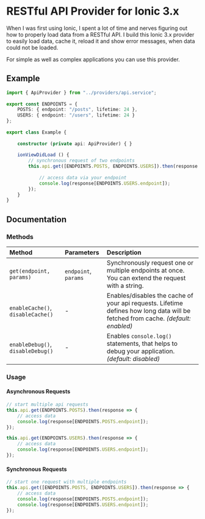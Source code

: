 # RESTful API Provider for Ionic 3.x

When I was first using Ionic, I spent a lot of time and nerves figuring out how to properly load data from a RESTful API. I build this Ionic 3.x provider to easily load data, cache it, reload it and show error messages, when data could not be loaded.

For simple as well as complex applications you can use this provider.

## Example

```typescript
import { ApiProvider } from "../providers/api.service";
    
export const ENDPOINTS = {
    POSTS: { endpoint: "/posts", lifetime: 24 },
    USERS: { endpoint: "/users", lifetime: 24 }
};
    
export class Example {
    
    constructor (private api: ApiProvider) { }
    
    ionViewDidLoad () {
        // synchronous request of two endpoints
        this.api.get([ENDPOINTS.POSTS, ENDPOINTS.USERS]).then(response => {
            
            // access data via your endpoint
            console.log(response[ENDPOINTS.USERS.endpoint]);
        });
    }
}
```

## Documentation

### Methods

| Method | Parameters | Description |
| :--- | :--- | :--- |
| `get(endpoint, params)` | `endpoint`, `params` | Synchronously request one or multiple endpoints at once. You can extend the request with a string. |
| `enableCache()`, `disableCache()` | - | Enables/disables the cache of your api requests. Lifetime defines how long data will be fetched from cache. _(default: enabled)_ |
| `enableDebug()`, `disableDebug()` | - | Enables `console.log()` statements, that helps to debug your application. _(default: disabled)_ |

### Usage

#### Asynchronous Requests

```typescript
// start multiple api requests
this.api.get(ENDPOINTS.POSTS).then(response => {
    // access data
    console.log(response[ENDPOINTS.POSTS.endpoint]);
});

this.api.get(ENDPOINTS.USERS).then(response => {
    // access data
    console.log(response[ENDPOINTS.USERS.endpoint]);
});
```

#### Synchronous Requests

```typescript
// start one request with multiple endpoints
this.api.get([ENDPOINTS.POSTS, ENDPOINTS.USERS]).then(response => {
    // access data
    console.log(response[ENDPOINTS.POSTS.endpoint]);
    console.log(response[ENDPOINTS.USERS.endpoint]);
});
```